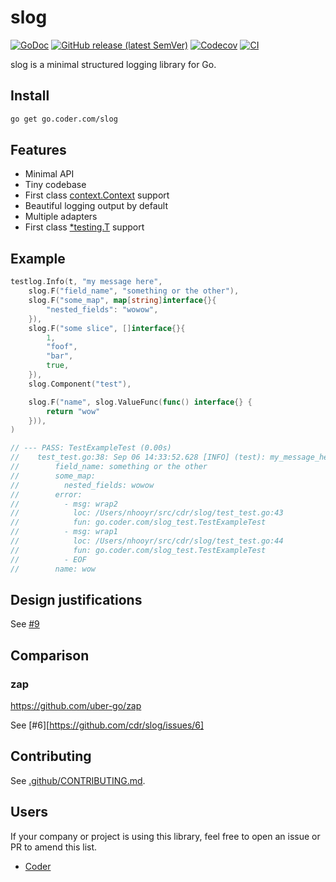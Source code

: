 # slog

[![GoDoc](https://godoc.org/go.coder.com/slog?status.svg)](https://godoc.org/go.coder.com/slog)
[![GitHub release (latest SemVer)](https://img.shields.io/github/v/release/cdr/slog?color=critical&sort=semver)](https://github.com/cdr/slog/releases)
[![Codecov](https://img.shields.io/codecov/c/github/cdr/slog.svg?color=success)](https://codecov.io/gh/cdr/slog)
[![CI](https://img.shields.io/circleci/build/github/cdr/slog?label=ci)](https://github.com/cdr/slog/commits/master)

slog is a minimal structured logging library for Go.

## Install

```bash
go get go.coder.com/slog
```

## Features

- Minimal API
- Tiny codebase
- First class [context.Context](https://blog.golang.org/context) support
- Beautiful logging output by default
- Multiple adapters
- First class [\*testing.T](https://godoc.org/go.coder.com/slog/testlog) support

## Example

```go
testlog.Info(t, "my message here",
    slog.F("field_name", "something or the other"),
    slog.F("some_map", map[string]interface{}{
        "nested_fields": "wowow",
    }),
    slog.F("some slice", []interface{}{
        1,
        "foof",
        "bar",
        true,
    }),
    slog.Component("test"),

    slog.F("name", slog.ValueFunc(func() interface{} {
        return "wow"
    })),
)

// --- PASS: TestExampleTest (0.00s)
//    test_test.go:38: Sep 06 14:33:52.628 [INFO] (test): my_message_here
//        field_name: something or the other
//        some_map:
//          nested_fields: wowow
//        error:
//          - msg: wrap2
//            loc: /Users/nhooyr/src/cdr/slog/test_test.go:43
//            fun: go.coder.com/slog_test.TestExampleTest
//          - msg: wrap1
//            loc: /Users/nhooyr/src/cdr/slog/test_test.go:44
//            fun: go.coder.com/slog_test.TestExampleTest
//          - EOF
//        name: wow
```

## Design justifications

See [#9](https://github.com/cdr/slog/issues/9)

## Comparison

### zap

https://github.com/uber-go/zap

See [#6][https://github.com/cdr/slog/issues/6]

## Contributing

See [.github/CONTRIBUTING.md](.github/CONTRIBUTING.md).

## Users

If your company or project is using this library, feel free to open an issue or PR to amend this list.

- [Coder](https://github.com/cdr)
